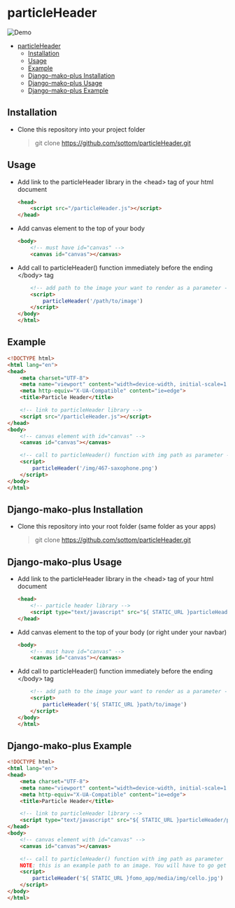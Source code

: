 # particleHeader

![Demo](./img/fomoHeaderDemo.gif)

- [particleHeader](#particleheader)
    - [Installation](#installation)
    - [Usage](#usage)
    - [Example](#example)
    - [Django-mako-plus Installation](#django-mako-plus-installation)
    - [Django-mako-plus Usage](#django-mako-plus-usage)
    - [Django-mako-plus Example](#django-mako-plus-example)

## Installation

- Clone this repository into your project folder
  > git clone <https://github.com/sottom/particleHeader.git>

## Usage

- Add link to the particleHeader library in the \<head> tag of your html document

    ```html
    <head>
        <script src="/particleHeader.js"></script>
    </head>
    ```

- Add canvas element to the top of your body

    ```html
    <body>
        <!-- must have id="canvas" -->
        <canvas id="canvas"></canvas>
    ```

- Add call to particleHeader() function immediately before the ending \<\/body> tag
    ```html
        <!-- add path to the image your want to render as a parameter -->
        <script>
            particleHeader('/path/to/image')
        </script>
    </body>
    </html>
    ```

## Example

```html
<!DOCTYPE html>
<html lang="en">
<head>
    <meta charset="UTF-8">
    <meta name="viewport" content="width=device-width, initial-scale=1.0">
    <meta http-equiv="X-UA-Compatible" content="ie=edge">
    <title>Particle Header</title>

    <!-- link to particleHeader library -->
    <script src="/particleHeader.js"></script>
</head>
<body>
    <!-- canvas element with id="canvas" -->
    <canvas id="canvas"></canvas>

    <!-- call to particleHeader() function with img path as parameter -->
    <script>
        particleHeader('/img/467-saxophone.png')
    </script>
</body>
</html>
```

## Django-mako-plus Installation

- Clone this repository into your root folder (same folder as your apps)
  > git clone <https://github.com/sottom/particleHeader.git>

## Django-mako-plus Usage

- Add link to the particleHeader library in the \<head> tag of your html document

    ```html
    <head>
        <!-- particle header library -->
        <script type="text/javascript" src="${ STATIC_URL }particleHeader/particleHeader.js"></script>
    </head>
    ```

- Add canvas element to the top of your body (or right under your navbar)

    ```html
    <body>
        <!-- must have id="canvas" -->
        <canvas id="canvas"></canvas>
    ```

- Add call to particleHeader() function immediately before the ending \<\/body> tag
    ```html
        <!-- add path to the image your want to render as a parameter -->
        <script>
            particleHeader('${ STATIC_URL }path/to/image')
        </script>
    </body>
    </html>
    ```

## Django-mako-plus Example

```html
<!DOCTYPE html>
<html lang="en">
<head>
    <meta charset="UTF-8">
    <meta name="viewport" content="width=device-width, initial-scale=1.0">
    <meta http-equiv="X-UA-Compatible" content="ie=edge">
    <title>Particle Header</title>

    <!-- link to particleHeader library -->
    <script type="text/javascript" src="${ STATIC_URL }particleHeader/particleHeader.js"></script>
</head>
<body>
    <!-- canvas element with id="canvas" -->
    <canvas id="canvas"></canvas>

    <!-- call to particleHeader() function with img path as parameter
    NOTE: this is an example path to an image. You will have to go get your own image and save it into your project -->
    <script>
        particleHeader('${ STATIC_URL }fomo_app/media/img/cello.jpg')
    </script>
</body>
</html>
```
